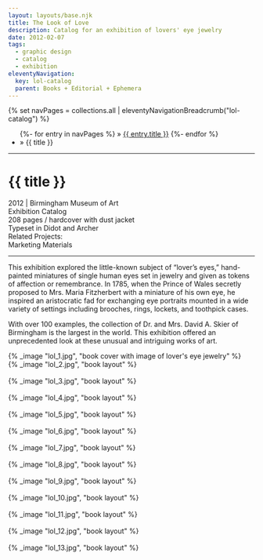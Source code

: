 ```yaml
---
layout: layouts/base.njk
title: The Look of Love
description: Catalog for an exhibition of lovers' eye jewelry
date: 2012-02-07
tags:
  - graphic design
  - catalog
  - exhibition
eleventyNavigation:
  key: lol-catalog
  parent: Books + Editorial + Ephemera
---
```


<div class="container">
  <div class="row">
    <div class="col">
  		{% set navPages = collections.all | eleventyNavigationBreadcrumb("lol-catalog") %}
	  	<ul class="post-breadcrumb">
		      {%- for entry in navPages %}
			  <li{% if entry.url == page.url %} class="active-breadcrumb"{% endif %}> » <a href="{{ entry.url }}">{{ entry.title }}</a></li>
  			  {%- endfor %}
	    	<li><active-breadcrumb>» {{ title }}</active-breadcrumb></li>
			</ul>
    </div>
  </div>
  <hr>
  <div class="row"></div>
	<div class="row">
		<div class="col">
			<h1>{{ title }}</h1>
			<figcaption>2012 | Birmingham Museum of Art</figcaption>
            <figcaption>Exhibition Catalog</br>208 pages / hardcover with dust jacket</br>Typeset in Didot and Archer</figcaption>
            <figcaption>Related Projects:</br>Marketing Materials</figcaption>
			<hr>
		    	<p>This exhibition explored the little-known subject of “lover’s eyes,” hand-painted miniatures of single human eyes set in jewelry and given as tokens of affection or remembrance. In 1785, when the Prince of Wales secretly proposed to Mrs. Maria Fitzherbert with a miniature of his own eye, he inspired an aristocratic fad for exchanging eye portraits mounted in a wide variety of settings including brooches, rings, lockets, and toothpick cases.</p>
                <p>With over 100 examples, the collection of Dr. and Mrs. David A. Skier of Birmingham is the largest in the world. This exhibition offered an unprecedented look at these unusual and intriguing works of art.</p>
		</div>
        <div class="col-12 col-12-md col-1-lg"></div>
		<div class="col">
			{% _image "lol_1.jpg", "book cover with image of lover's eye jewelry" %}
		</div>
	</div>
	<div class="row">
		<div class="col">
            {% _image "lol_2.jpg", "book layout" %}
        </br></br>
            {% _image "lol_3.jpg", "book layout" %}
        </br></br>
            {% _image "lol_4.jpg", "book layout" %}
        </br></br>
            {% _image "lol_5.jpg", "book layout" %}
        </br></br>
            {% _image "lol_6.jpg", "book layout" %}
        </br></br>
            {% _image "lol_7.jpg", "book layout" %}
        </br></br>
            {% _image "lol_8.jpg", "book layout" %}
        </br></br>
            {% _image "lol_9.jpg", "book layout" %}
        </br></br>
            {% _image "lol_10.jpg", "book layout" %}
        </br></br>
            {% _image "lol_11.jpg", "book layout" %}
        </br></br>
            {% _image "lol_12.jpg", "book layout" %}
        </br></br>
            {% _image "lol_13.jpg", "book layout" %}
        </div>
  	</div>
</div>